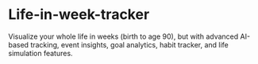 # Life-in-week-tracker
 Visualize your whole life in weeks (birth to age 90), but with advanced AI-based tracking, event insights, goal analytics, habit tracker, and life simulation features.
